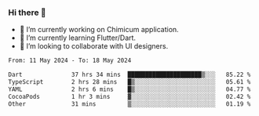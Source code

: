 ### Hi there 👋

<!--
**devcat37/devcat37** is a ✨ _special_ ✨ repository because its `README.md` (this file) appears on your GitHub profile.-->


- 🔭 I’m currently working on Chimicum application.
- 🌱 I’m currently learning Flutter/Dart.
- 👯 I’m looking to collaborate with UI designers.
<!-- - 🤔 I’m looking for help with ... -->

<!--START_SECTION:waka-->

```txt
From: 11 May 2024 - To: 18 May 2024

Dart              37 hrs 34 mins  █████████████████████▒░░░   85.22 %
TypeScript        2 hrs 28 mins   █▒░░░░░░░░░░░░░░░░░░░░░░░   05.61 %
YAML              2 hrs 6 mins    █▒░░░░░░░░░░░░░░░░░░░░░░░   04.77 %
CocoaPods         1 hr 3 mins     ▓░░░░░░░░░░░░░░░░░░░░░░░░   02.42 %
Other             31 mins         ▒░░░░░░░░░░░░░░░░░░░░░░░░   01.19 %
```

<!--END_SECTION:waka-->
